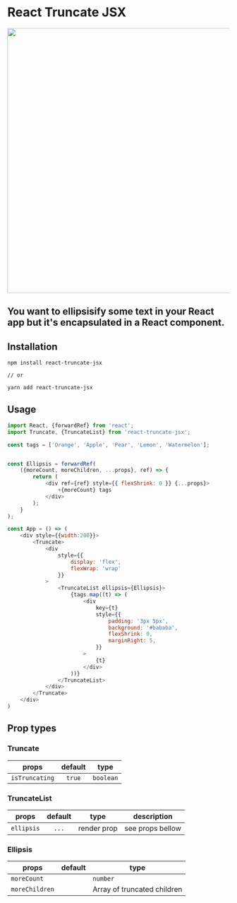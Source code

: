 # React Truncate JSX


<img width="600" height="auto" src="https://user-images.githubusercontent.com/18291099/118523398-c45d3000-b745-11eb-9eaf-bd4f05a87a5e.png"/>

## You want to ellipsisify some text in your React app but it's encapsulated in a React component.

## Installation
```shell
npm install react-truncate-jsx

// or 

yarn add react-truncate-jsx
```

## Usage
```javascript
import React, {forwardRef} from 'react';
import Truncate, {TruncateList} from 'react-truncate-jsx';

const tags = ['Orange', 'Apple', 'Pear', 'Lemon', 'Watermelon'];


const Ellipsis = forwardRef(
    ({moreCount, moreChildren, ...props}, ref) => {
        return (
            <div ref={ref} style={{ flexShrink: 0 }} {...props}>
                +{moreCount} tags
            </div>
        );
    }
);

const App = () => (
    <div style={{width:200}}>
        <Truncate>
            <div
                style={{
                    display: 'flex',
                    flexWrap: 'wrap'
                }}
            >
                <TruncateList ellipsis={Ellipsis}>
                    {tags.map((t) => (
                        <div
                            key={t}
                            style={{
                                padding: '3px 5px',
                                background: '#bababa',
                                flexShrink: 0,
                                marginRight: 5,
                            }}
                        >
                            {t}
                        </div>
                    ))}
                </TruncateList>
            </div>
        </Truncate>
    </div>
)
```

## Prop types
### Truncate
| props        | default        | type  |
| ------------- |:-------------:| -----|
| `isTruncating`     | `true` | `boolean` |


### TruncateList
| props        | default        | type  | description |
| ------------- |:-------------:| -----| --- |
| `ellipsis`     | `...` |  render prop | see props bellow 

### Ellipsis
| props        | default        | type  |
| ------------- |:-------------:| -----|
| `moreCount`     |  | `number` | 
| `moreChildren`     |  | Array of truncated children |

